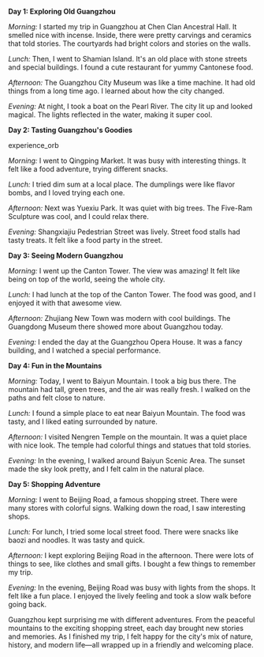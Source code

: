 **Day 1: Exploring Old Guangzhou**

*Morning:* I started my trip in Guangzhou at Chen Clan Ancestral Hall. It smelled nice with incense. Inside, there were pretty carvings and ceramics that told stories. The courtyards had bright colors and stories on the walls.

*Lunch:* Then, I went to Shamian Island. It's an old place with stone streets and special buildings. I found a cute restaurant for yummy Cantonese food.

*Afternoon:* The Guangzhou City Museum was like a time machine. It had old things from a long time ago. I learned about how the city changed.

*Evening:* At night, I took a boat on the Pearl River. The city lit up and looked magical. The lights reflected in the water, making it super cool.

**Day 2: Tasting Guangzhou's Goodies**

experience_orb

*Morning:* I went to Qingping Market. It was busy with interesting things. It felt like a food adventure, trying different snacks.

*Lunch:* I tried dim sum at a local place. The dumplings were like flavor bombs, and I loved trying each one.

*Afternoon:* Next was Yuexiu Park. It was quiet with big trees. The Five-Ram Sculpture was cool, and I could relax there.

*Evening:* Shangxiajiu Pedestrian Street was lively. Street food stalls had tasty treats. It felt like a food party in the street.

**Day 3: Seeing Modern Guangzhou**

*Morning:* I went up the Canton Tower. The view was amazing! It felt like being on top of the world, seeing the whole city.

*Lunch:* I had lunch at the top of the Canton Tower. The food was good, and I enjoyed it with that awesome view.

*Afternoon:* Zhujiang New Town was modern with cool buildings. The Guangdong Museum there showed more about Guangzhou today.

*Evening:* I ended the day at the Guangzhou Opera House. It was a fancy building, and I watched a special performance.

**Day 4: Fun in the Mountains**

*Morning:* Today, I went to Baiyun Mountain. I took a big bus there. The mountain had tall, green trees, and the air was really fresh. I walked on the paths and felt close to nature.

*Lunch:* I found a simple place to eat near Baiyun Mountain. The food was tasty, and I liked eating surrounded by nature.

*Afternoon:* I visited Nengren Temple on the mountain. It was a quiet place with nice look. The temple had colorful things and statues that told stories.

*Evening:* In the evening, I walked around Baiyun Scenic Area. The sunset made the sky look pretty, and I felt calm in the natural place.

**Day 5: Shopping Adventure**

*Morning:* I went to Beijing Road, a famous shopping street. There were many stores with colorful signs. Walking down the road, I saw interesting shops.

*Lunch:* For lunch, I tried some local street food. There were snacks like baozi and noodles. It was tasty and quick.

*Afternoon:* I kept exploring Beijing Road in the afternoon. There were lots of things to see, like clothes and small gifts. I bought a few things to remember my trip.

*Evening:* In the evening, Beijing Road was busy with lights from the shops. It felt like a fun place. I enjoyed the lively feeling and took a slow walk before going back.

Guangzhou kept surprising me with different adventures. From the peaceful mountains to the exciting shopping street, each day brought new stories and memories. 
As I finished my trip, I felt happy for the city's mix of nature, history, and modern life—all wrapped up in a friendly and welcoming place.
